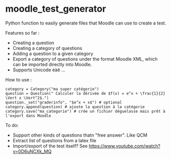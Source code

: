 # moodle_test_generator

Python function to easily generate files that Moodle can use to create a test.

Features so far :
- Creating a question
- Creating a category of questions
- Adding a question to a given category
- Export a category of questions under the format Moodle XML, which can be imported directly into Moodle.
- Supports Unicode éàê ...

How to use : 
```
category = Category("ma super catégorie")
question = Question(" Calculer la dérivée de $f(x) = e^x + \frac{1}{2} \Vert x \Vert^2$.")
question._set("graderinfo", "$e^x + x$") # optional
category.append(question) # ajoute la question à la catégorie
category.save("ma_categorie") # crée un fichier déguelasse mais prêt à l'export dans Moodle
```
 
To do:
- Support other kinds of questions thatn "free answer". Like QCM
- Extract list of questions from a latex file
- Import/export of the test itself? See https://www.youtube.com/watch?v=0D6uNCXk_MQ
